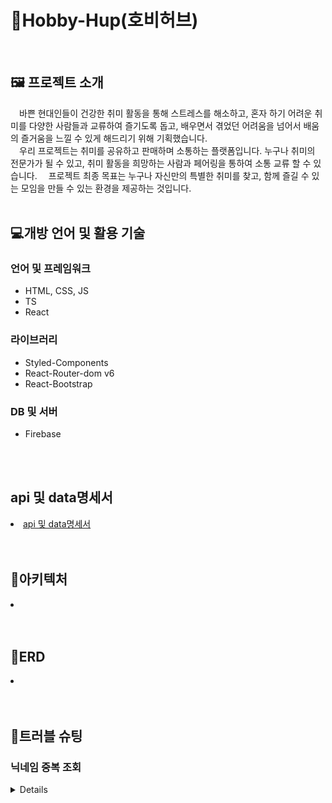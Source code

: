 <h1>🎳Hobby-Hup(호비허브)</h1>

<br/>

<h2>🖼 프로젝트 소개</h2>
<div>
  <span>&emsp;바쁜 현대인들이 건강한 취미 활동을 통해 스트레스를 해소하고, 혼자 하기 어려운 취미를 다양한 사람들과 교류하여 즐기도록 돕고, 배우면서 겪었던 어려움을 넘어서 배움의 즐거움을 느낄 수 있게 해드리기 위해 기획했습니다.</span><br/>
  <span>&emsp;우리 프로젝트는 취미를 공유하고 판매하며 소통하는 플랫폼입니다. 누구나 취미의 전문가가 될 수 있고, 취미 활동을 희망하는 사람과 페어링을 통하여 소통 교류 할 수 있습니다.</span>
  <span>&emsp;프로젝트 최종 목표는 누구나 자신만의 특별한 취미를 찾고, 함께 즐길 수 있는 모임을 만들 수 있는 환경을 제공하는 것입니다.</span>
</div>


<br/>


<h2>💻개방 언어 및 활용 기술</h2>
<h3>언어 및 프레임워크</h3>
<ul>
  <li>HTML, CSS, JS</li>
  <li>TS</li>
  <li>React</li>
</ul>
<h3>라이브러리</h3>
<ul>
  <li>Styled-Components</li>
  <li>React-Router-dom v6</li>
  <li>React-Bootstrap</li>
</ul>
<h3>DB 및 서버</h3>
<ul>
  <li>Firebase</li>
</ul>

<br/>
<br/>

<h2>api 및 data명세서</h2>
<li>
  <a href="https://reliable-hawk-4da.notion.site/Hobby-Hup-2d6ae2c8e01444dd8e72935616ffb6d3"
    target="_blank" rel="noopener noreferrer"
  >
    api 및 data명세서
  </a>
</li>

<br/>
<br/>

<h2>🎨아키텍처</h2>
<li>
  <a href=""
    target="_blank"
  >
    
  </a>
</li>

<br/>
<br/>

<h2>📲ERD</h2>
<li>
  <a href=""
    target="_blank"
  >
    
  </a>
</li>

<br/>
<br/>

<h2>🎇트러블 슈팅</h2>

<h3>닉네임 중복 조회</h3>
<details>
<h4><li>파이어 베이스에 닉네임 중복 조회 없음</li></h4>
<span>&ensp; 파이어 베이스에는 지원하는 api 중 닉네임 중복 조회 기능이 없어 중복 조회가 불가능 하다. </span>
<br>
<h4><li>해결</li></h4>
<span>&ensp; 회원가입 시 유저 닉네임과, 아이디를 객채로 가지고 있는 배열 DB를 만들고 만들 시 조회 기능으로 사용했다. 추후 유저정보 변경 시에도 사용할 계획이다. </span>


<br/>
<hr/>
  ```typescript
  // 코드 추가
  ```
